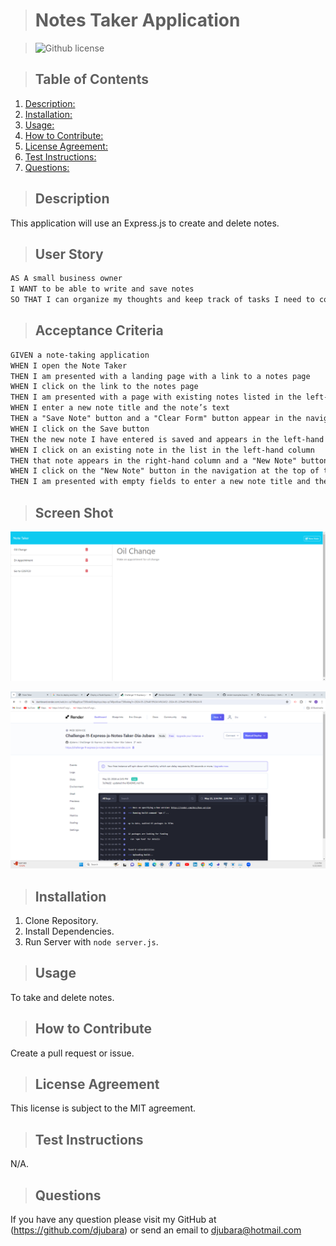 
  > # Notes Taker Application

  > ![Github license](https://img.shields.io/badge/license-MIT-blue.svg)

  > ## Table of Contents

  1. [Description:](#description)
  2. [Installation:](#installation)
  3. [Usage:](#usage)
  4. [How to Contribute:](#how-to-contribute)
  5. [License Agreement:](#license-agreement)
  6. [Test Instructions:](#test-instructions)
  7. [Questions:](#questions)

  > ## Description

  This application will use an Express.js to create and delete notes.

> ## User Story

```md
AS A small business owner
I WANT to be able to write and save notes
SO THAT I can organize my thoughts and keep track of tasks I need to complete
```

> ## Acceptance Criteria

```md
GIVEN a note-taking application
WHEN I open the Note Taker
THEN I am presented with a landing page with a link to a notes page
WHEN I click on the link to the notes page
THEN I am presented with a page with existing notes listed in the left-hand column, plus empty fields to enter a new note title and the note’s text in the right-hand column
WHEN I enter a new note title and the note’s text
THEN a "Save Note" button and a "Clear Form" button appear in the navigation at the top of the page
WHEN I click on the Save button
THEN the new note I have entered is saved and appears in the left-hand column with the other existing notes and the buttons in the navigation disappear
WHEN I click on an existing note in the list in the left-hand column
THEN that note appears in the right-hand column and a "New Note" button appears in the navigation
WHEN I click on the "New Note" button in the navigation at the top of the page
THEN I am presented with empty fields to enter a new note title and the note’s text in the right-hand column and the button disappears
```

  > ## Screen Shot

  ![image](./lib/public/assets/img/NotesTaker-ScreenShot.png)

  ![image](./lib/public/assets/img/Render-ScreenShot.png)

  > ## Installation

  1. Clone Repository.
  2. Install Dependencies.
  3. Run Server with `node server.js`.

  > ## Usage

  To take and delete notes.
  
  > ## How to Contribute

  Create a pull request or issue.
  
  > ## License Agreement

 This license is subject to the MIT agreement.

  > ## Test Instructions

  N/A.
  
  > ## Questions

  If you have any question please visit my GitHub at (<https://github.com/djubara>) or send an email to <djubara@hotmail.com>
